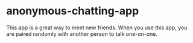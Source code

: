 # anonymous-chatting-app
This app is a great way to meet new friends. When you use this app, you are paired randomly with another person to talk one-on-one.
